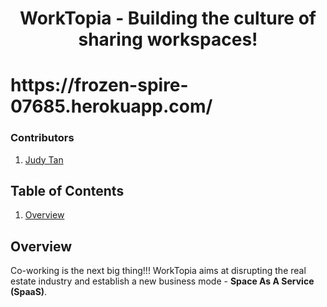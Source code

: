 <h1 align="center">WorkTopia - Building the culture of sharing workspaces!<h1>
https://frozen-spire-07685.herokuapp.com/

### Contributors

1. [Judy Tan](https://github.com/jt0398)


## Table of Contents
1. [Overview](#Overview)

## Overview 

Co-working is the next big thing!!! WorkTopia aims at disrupting the real estate industry and establish a new business mode - **Space As A Service (SpaaS)**.

